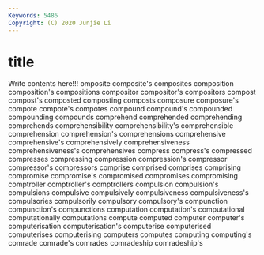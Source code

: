 ```yaml
---
Keywords: 5486
Copyright: (C) 2020 Junjie Li
---
```


# title

Write contents here!!!
omposite 
composite's 
composites 
composition 
composition's 
compositions
compositor 
compositor's 
compositors 
compost 
compost's 
composted 
composting 
composts 
composure 
composure's
compote 
compote's 
compotes 
compound 
compound's 
compounded 
compounding 
compounds 
comprehend 
comprehended
comprehending 
comprehends 
comprehensibility 
comprehensibility's 
comprehensible 
comprehension 
comprehension's 
comprehensions 
comprehensive 
comprehensive's
comprehensively 
comprehensiveness 
comprehensiveness's 
comprehensives 
compress 
compress's 
compressed 
compresses 
compressing 
compression
compression's 
compressor 
compressor's 
compressors 
comprise 
comprised 
comprises 
comprising 
compromise 
compromise's
compromised 
compromises 
compromising 
comptroller 
comptroller's 
comptrollers 
compulsion 
compulsion's 
compulsions 
compulsive
compulsively 
compulsiveness 
compulsiveness's 
compulsories 
compulsorily 
compulsory 
compulsory's 
compunction 
compunction's 
compunctions
computation 
computation's 
computational 
computationally 
computations 
compute 
computed 
computer 
computer's 
computerisation
computerisation's 
computerise 
computerised 
computerises 
computerising 
computers 
computes 
computing 
computing's 
comrade
comrade's 
comrades 
comradeship 
comradeship's 
